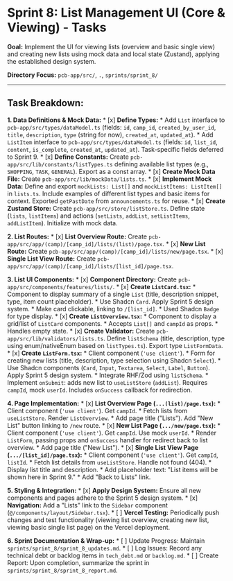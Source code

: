 # Sprint 8: List Management UI (Core & Viewing) - Tasks

**Goal:** Implement the UI for viewing lists (overview and basic single view) and creating new lists using mock data and local state (Zustand), applying the established design system.

**Directory Focus:** `pcb-app/src/`, `.`, `sprints/sprint_8/`

---

## Task Breakdown:

**1. Data Definitions & Mock Data:**
    *   [x] **Define Types:**
        *   Add `List` interface to `pcb-app/src/types/dataModel.ts` (fields: `id`, `camp_id`, `created_by_user_id`, `title`, `description`, `type` (string for now), `created_at`, `updated_at`).
        *   Add `ListItem` interface to `pcb-app/src/types/dataModel.ts` (fields: `id`, `list_id`, `content`, `is_complete`, `created_at`, `updated_at`). Task-specific fields deferred to Sprint 9.
    *   [x] **Define Constants:** Create `pcb-app/src/lib/constants/listTypes.ts` defining available list types (e.g., `SHOPPING`, `TASK`, `GENERAL`). Export as a const array.
    *   [x] **Create Mock Data File:** Create `pcb-app/src/lib/mockData/lists.ts`.
    *   [x] **Implement Mock Data:** Define and export `mockLists: List[]` and `mockListItems: ListItem[]` in `lists.ts`. Include examples of different list types and basic items for context. Exported `getPastDate` from `announcements.ts` for reuse.
    *   [x] **Create Zustand Store:** Create `pcb-app/src/store/listStore.ts`. Define state (`lists`, `listItems`) and actions (`setLists`, `addList`, `setListItems`, `addListItem`). Initialize with mock data.

**2. List Routes:**
    *   [x] **List Overview Route:** Create `pcb-app/src/app/(camp)/[camp_id]/lists/(list)/page.tsx`.
    *   [x] **New List Route:** Create `pcb-app/src/app/(camp)/[camp_id]/lists/new/page.tsx`.
    *   [x] **Single List View Route:** Create `pcb-app/src/app/(camp)/[camp_id]/lists/[list_id]/page.tsx`.

**3. List UI Components:**
    *   [x] **Component Directory:** Create `pcb-app/src/components/features/lists/`.
    *   [x] **Create `ListCard.tsx`:**
        *   Component to display summary of a single `List` (title, description snippet, type, item count placeholder).
        *   Use Shadcn `Card`. Apply Sprint 5 design system.
        *   Make card clickable, linking to `/[list_id]`.
        *   Used Shadcn `Badge` for type display.
    *   [x] **Create `ListOverview.tsx`:**
        *   Component to display a grid/list of `ListCard` components.
        *   Accepts `List[]` and `campId` as props.
        *   Handles empty state.
    *   [x] **Create Validator:** Create `pcb-app/src/lib/validators/lists.ts`. Define `listSchema` (title, description, type using enum/nativeEnum based on `listTypes.ts`). Export type `ListFormData`.
    *   [x] **Create `ListForm.tsx`:**
        *   Client component (`'use client'`).
        *   Form for creating new lists (title, description, type selection using Shadcn `Select`).
        *   Use Shadcn components (`Card`, `Input`, `Textarea`, `Select`, `Label`, `Button`). Apply Sprint 5 design system.
        *   Integrate RHF/Zod using `listSchema`.
        *   Implement `onSubmit`: adds new list to `useListStore` (`addList`). Requires `campId`, mock `userId`. Includes `onSuccess` callback for redirection.

**4. Page Implementation:**
    *   [x] **List Overview Page (`...(list)/page.tsx`):**
        *   Client component (`'use client'`). Get `campId`.
        *   Fetch lists from `useListStore`. Render `ListOverview`.
        *   Add page title ("Lists"). Add "New List" button linking to `/new` route.
    *   [x] **New List Page (`.../new/page.tsx`):**
        *   Client component (`'use client'`). Get `campId`. Use mock `userId`.
        *   Render `ListForm`, passing props and `onSuccess` handler for redirect back to list overview.
        *   Add page title ("New List").
    *   [x] **Single List View Page (`.../[list_id]/page.tsx`):**
        *   Client component (`'use client'`). Get `campId`, `listId`.
        *   Fetch list details from `useListStore`. Handle not found (404).
        *   Display list title and description.
        *   Add placeholder text: "List items will be shown here in Sprint 9."
        *   Add "Back to Lists" link.

**5. Styling & Integration:**
    *   [x] **Apply Design System:** Ensure all new components and pages adhere to the Sprint 5 design system.
    *   [x] **Navigation:** Add a "Lists" link to the `Sidebar` component (`@/components/layout/Sidebar.tsx`).
    *   [ ] **Vercel Testing:** Periodically push changes and test functionality (viewing list overview, creating new list, viewing basic single list page) on the Vercel deployment.

**6. Sprint Documentation & Wrap-up:**
    *   [ ] Update Progress: Maintain `sprints/sprint_8/sprint_8_updates.md`.
    *   [ ] Log Issues: Record any technical debt or backlog items in `tech_debt.md` or `backlog.md`.
    *   [ ] Create Report: Upon completion, summarize the sprint in `sprints/sprint_8/sprint_8_report.md`.
